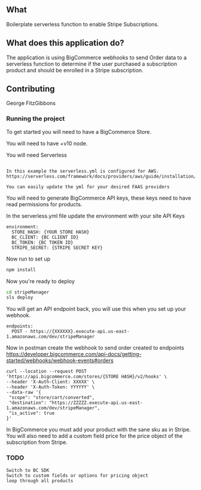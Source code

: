 ## What

Boilerplate serverless function to enable Stripe Subscriptions.

## What does this application do?

The application is using BigCommerce webhooks to send Order data to a serverless function to determine if the user purchased a subscription product and should be enrolled in a Stripe subscription.

## Contributing

George FitzGibbons

### Running the project

To get started you will need to have a BigCommerce Store.

You will need to have +v10 node.

You will need Serverless

```https://serverless.com/

In this example the serverless.yml is configured for AWS.
https://serverless.com/framework/docs/providers/aws/guide/installation/

You can easily update the yml for your desired FAAS providers
```

You will need to generate BigCommerce API keys, these keys need to have read permissions for products.

In the serverless.yml file update the environment with your site API Keys

```
environment:
  STORE_HASH: {YOUR STORE HASH}
  BC_CLIENT: {BC CLIENT ID}
  BC_TOKEN: {BC TOKEN ID}
  STRIPE_SECRET: {STRIPE SECRET KEY}

```

Now run to set up

```bash
npm install
```

Now you're ready to deploy

```bash
cd stripeManager
sls deploy
```

You will get an API endpoint back, you will use this when you set up your webhook.

```
endpoints:
  POST - https://{XXXXXX}.execute-api.us-east-1.amazonaws.com/dev/stripeManager
```

Now in postman create the webhook to send order created to endpoints
https://developer.bigcommerce.com/api-docs/getting-started/webhooks/webhook-events#orders

```
curl --location --request POST 'https://api.bigcommerce.com/stores/{STORE HASH}/v2/hooks' \
--header 'X-Auth-Client: XXXXX' \
--header 'X-Auth-Token: YYYYYY' \
--data-raw '{
 "scope": "store/cart/converted",
 "destination": "https://ZZZZZ.execute-api.us-east-1.amazonaws.com/dev/stripeManager",
 "is_active": true
}'
```

In BigCommerce you must add your product with the sane sku as in Stripe. You will also need to add a custom field price for the price object of the subscription from Stripe.

### TODO
```
Switch to BC SDK
Switch to custom fields or options for pricing object
loop through all products
```
